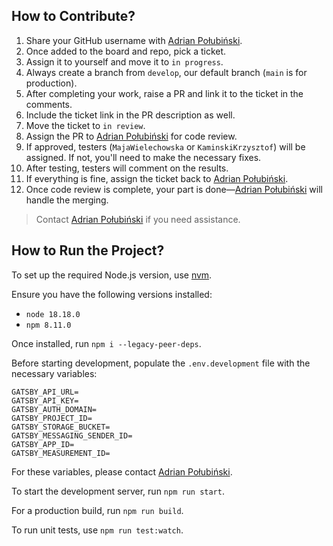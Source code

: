 ## How to Contribute?

1. Share your GitHub username with [Adrian Połubiński](https://www.linkedin.com/in/adrian-po%C5%82ubi%C5%84ski-281ab2172/).
2. Once added to the board and repo, pick a ticket.
3. Assign it to yourself and move it to `in progress`.
4. Always create a branch from `develop`, our default branch (`main` is for production).
5. After completing your work, raise a PR and link it to the ticket in the comments.
6. Include the ticket link in the PR description as well.
7. Move the ticket to `in review`.
8. Assign the PR to [Adrian Połubiński](https://www.linkedin.com/in/adrian-po%C5%82ubi%C5%84ski-281ab2172/) for code review.
9. If approved, testers (`MajaWielechowska` or `KaminskiKrzysztof`) will be assigned. If not, you'll need to make the necessary fixes.
10. After testing, testers will comment on the results.
11. If everything is fine, assign the ticket back to [Adrian Połubiński](https://www.linkedin.com/in/adrian-po%C5%82ubi%C5%84ski-281ab2172/).
12. Once code review is complete, your part is done—[Adrian Połubiński](https://www.linkedin.com/in/adrian-po%C5%82ubi%C5%84ski-281ab2172/) will handle the merging.

> Contact [Adrian Połubiński](https://www.linkedin.com/in/adrian-po%C5%82ubi%C5%84ski-281ab2172/) if you need assistance.

## How to Run the Project?

To set up the required Node.js version, use [nvm](https://github.com/nvm-sh/nvm).

Ensure you have the following versions installed:

- `node 18.18.0`
- `npm 8.11.0`

Once installed, run `npm i --legacy-peer-deps`.

Before starting development, populate the `.env.development` file with the necessary variables:

```env
GATSBY_API_URL=
GATSBY_API_KEY=
GATSBY_AUTH_DOMAIN=
GATSBY_PROJECT_ID=
GATSBY_STORAGE_BUCKET=
GATSBY_MESSAGING_SENDER_ID=
GATSBY_APP_ID=
GATSBY_MEASUREMENT_ID=
```

For these variables, please contact [Adrian Połubiński](https://www.linkedin.com/in/adrian-po%C5%82ubi%C5%84ski-281ab2172/).

To start the development server, run `npm run start`.

For a production build, run `npm run build`.

To run unit tests, use `npm run test:watch`.
